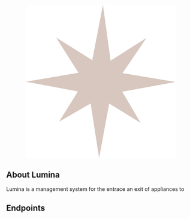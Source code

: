 <p align="center"><a target="_blank"><img src="Lumina_ICON_SVG.svg" width="400" alt="Lumina Logo"></a></p>


## About Lumina
Lumina is a management system for the entrace an exit of appliances to 

## Endpoints
